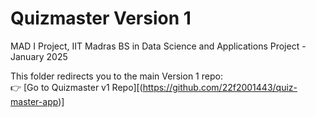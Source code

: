 # Quizmaster Version 1
MAD I Project, IIT Madras BS in Data Science and Applications Project - January 2025

This folder redirects you to the main Version 1 repo:  
👉 [Go to Quizmaster v1 Repo][(https://github.com/22f2001443/quiz-master-app)]
